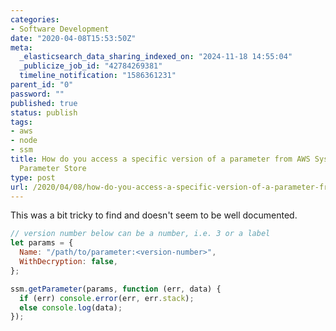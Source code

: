 ```yaml
---
categories:
- Software Development
date: "2020-04-08T15:53:50Z"
meta:
  _elasticsearch_data_sharing_indexed_on: "2024-11-18 14:55:04"
  _publicize_job_id: "42784269381"
  timeline_notification: "1586361231"
parent_id: "0"
password: ""
published: true
status: publish
tags:
- aws
- node
- ssm
title: How do you access a specific version of a parameter from AWS Systems Manager
  Parameter Store
type: post
url: /2020/04/08/how-do-you-access-a-specific-version-of-a-parameter-from-aws-systems-manager-parameter-store/
---
```


This was a bit tricky to find and doesn\'t seem to be well documented.

```js
// version number below can be a number, i.e. 3 or a label
let params = {
  Name: "/path/to/parameter:<version-number>",
  WithDecryption: false,
};

ssm.getParameter(params, function (err, data) {
  if (err) console.error(err, err.stack);
  else console.log(data);
});
```
